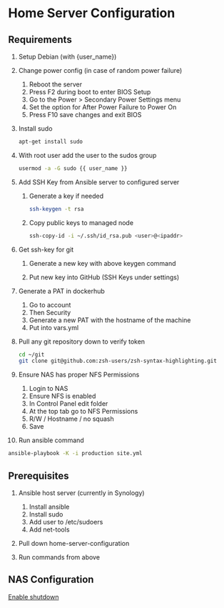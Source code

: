 # Home Server Configuration

## Requirements

1. Setup Debian (with {user_name})

2. Change power config (in case of random power failure)

   1. Reboot the server
   2. Press F2 during boot to enter BIOS Setup
   3. Go to the Power > Secondary Power Settings menu
   4. Set the option for After Power Failure to Power On
   5. Press F10 save changes and exit BIOS

3. Install sudo

   ```bash
   apt-get install sudo
   ```

4. With root user add the user to the sudos group

   ```bash
   usermod -a -G sudo {{ user_name }}
   ```

5. Add SSH Key from Ansible server to configured server

   1. Generate a key if needed

      ```bash
      ssh-keygen -t rsa
      ```

   2. Copy public keys to managed node

      ```bash
      ssh-copy-id -i ~/.ssh/id_rsa.pub <user>@<ipaddr>
      ```

6. Get ssh-key for git

   1. Generate a new key with above keygen command

   2. Put new key into GitHub (SSH Keys under settings)

7. Generate a PAT in dockerhub

   1. Go to account
   2. Then Security
   3. Generate a new PAT with the hostname of the machine
   4. Put into vars.yml

8. Pull any git repository down to verify token

   ```bash
   cd ~/git
   git clone git@github.com:zsh-users/zsh-syntax-highlighting.git
   ```

9. Ensure NAS has proper NFS Permissions

   1. Login to NAS
   2. Ensure NFS is enabled
   3. In Control Panel edit folder
   4. At the top tab go to NFS Permissions
   5. R/W / Hostname / no squash
   6. Save

10. Run ansible command

   ```bash
   ansible-playbook -K -i production site.yml
   ```

## Prerequisites

1. Ansible host server (currently in Synology)

    1. Install ansible
    2. Install sudo
    3. Add user to /etc/sudoers
    4. Add net-tools

2. Pull down home-server-configuration

3. Run commands from above

## NAS Configuration

[Enable shutdown](https://andreagx.blogspot.com/2017/11/poweroff-linux-based-nas-synology-ecc.html)
